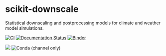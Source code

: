 # scikit-downscale

Statistical downscaling and postprocessing models for climate and weather model simulations.

[![CI](https://github.com/jhamman/scikit-downscale/workflows/CI/badge.svg)](https://github.com/jhamman/scikit-downscale/actions?query=workflow%3ACI+branch%3Amaster+) [![Documentation Status](https://readthedocs.org/projects/scikit-downscale/badge/?version=latest)](https://scikit-downscale.readthedocs.io/en/latest/?badge=latest) [![Binder](https://binder.pangeo.io/badge_logo.svg)](https://binder.pangeo.io/v2/gh/jhamman/scikit-downscale/master)

[![](https://img.shields.io/pypi/v/scikit-downscale.svg)](https://pypi.org/pypi/name/)
![Conda (channel only)](https://img.shields.io/conda/vn/conda-forge/scikit-downscale)
